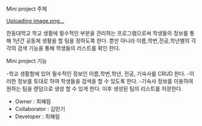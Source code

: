 Mini project 주제

[Uploading image.png…]()


한동대학교 학교 생활에 필수적인 부분을 관리하는 프로그램으로써 
학생들의 정보를 통해 1년간 공동체 생활을 할 팀을 정하도록 한다. 뿐만 아니라
이름,학번,전공,학년별의 각각의 검색 기능을 통해 학생들의 리스트를 확인 한다. 

Mini project 기능

-학교 생활함에 있어 필수적인 정보인 이름,학번,학년, 전공, 기숙사를 CRUD 한다.
-이러한 정보를 토대로 하여 학생들을 검색을 할 수 있도록 한다. 
-기숙사 정보를 이용하여 원하는 팀을 랜덤으로 생성 할 수 있게 한다. 이후 생성된 팀의 리스트를 저장한다. 


* Owner : 최혜림
* Collaborator : 김민기
* Developer : 최혜림
